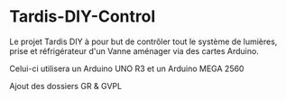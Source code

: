 # Tardis-DIY-Control
Le projet Tardis DIY à pour but de contrôler tout le système de lumières, prise et réfrigérateur d'un Vanne aménager via des cartes Arduino.

Celui-ci utilisera un Arduino UNO R3 et un Arduino MEGA 2560

Ajout des dossiers GR & GVPL